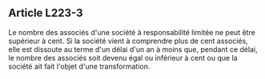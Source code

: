 Article L223-3
----
Le nombre des associés d'une société à responsabilité limitée ne peut être
supérieur à cent. Si la société vient à comprendre plus de cent associés, elle
est dissoute au terme d'un délai d'un an à moins que, pendant ce délai, le
nombre des associés soit devenu égal ou inférieur à cent ou que la société ait
fait l'objet d'une transformation.

